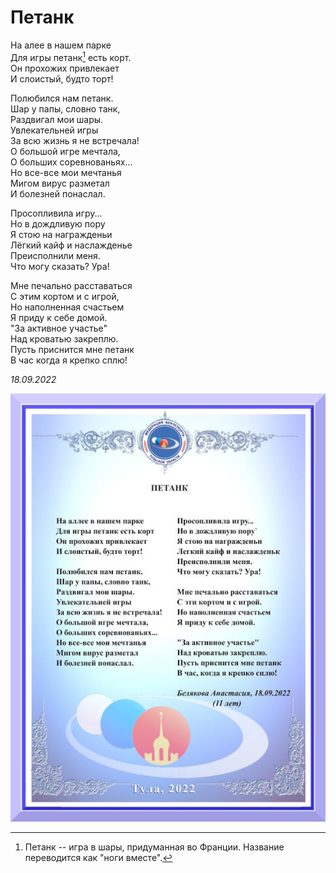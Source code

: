 # Петанк

На алее в нашем парке  
Для игры петанк[^1] есть корт.  
Он прохожих привлекает  
И слоистый, будто торт!

Полюбился нам петанк.  
Шар у папы, словно танк,  
Раздвигал мои шары.  
Увлекательней игры  
За всю жизнь я не встречала!  
О большой игре мечтала,  
О больших соревнованьях...  
Но все-все мои мечтанья  
Мигом вирус разметал  
И болезней понаслал.

Просопливила игру...  
Но в дождливую пору  
Я стою на награжденьи  
Лёгкий кайф и наслажденье  
Преисполнили меня.  
Что могу сказать? Ура!

Мне печально расставаться  
С этим кортом и с игрой,  
Но наполненная счастьем  
Я приду к себе домой.  
"За активное участье"  
Над кроватью закреплю.  
Пусть приснится мне петанк  
В час когда я крепко сплю!

*18.09.2022*

[^1]: Петанк -- игра в шары, придуманная во Франции. Название переводится как "ноги вместе".

![Петанк](../images/petank.jpg)
